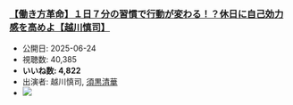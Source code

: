 ### [【働き方革命】１日７分の習慣で行動が変わる！？休日に自己効力感を高めよ【越川慎司】](https://www.youtube.com/watch?v=XORxTQ_VyFI)
-   公開日: 2025-06-24
-   視聴数: 40,385
-   **いいね数: 4,822**
-   出演者: 越川慎司, [須黒清華](/rehacq_fan/people/須黒清華 "wikilink")
- [![](https://img.youtube.com/vi/XORxTQ_VyFI/hqdefault.jpg)](https://www.youtube.com/watch?v=XORxTQ_VyFI)
